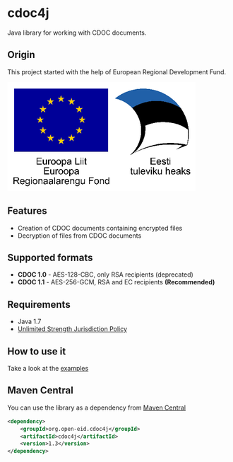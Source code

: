 # cdoc4j
Java library for working with CDOC documents.

## Origin
This project started with the help of European Regional Development Fund.

![Euroopa Regionaalarengu Fond](reg_logo.png)

## Features
* Creation of CDOC documents containing encrypted files
* Decryption of files from CDOC documents

## Supported formats
* **CDOC 1.0** - AES-128-CBC, only RSA recipients (deprecated)
* **CDOC 1.1** - AES-256-GCM, RSA and EC recipients **(Recommended)**

## Requirements
* Java 1.7 
* [Unlimited Strength Jurisdiction Policy](https://github.com/open-eid/cdoc4j/wiki/Enabling-Unlimited-Strength-Jurisdiction-Policy)

## How to use it
Take a look at the [examples](https://github.com/open-eid/cdoc4j/wiki/Examples-of-how-to-use-it)

## Maven Central
You can use the library as a dependency from [Maven Central](http://mvnrepository.com/artifact/org.open-eid.cdoc4j/cdoc4j)

```xml
<dependency>
    <groupId>org.open-eid.cdoc4j</groupId>
    <artifactId>cdoc4j</artifactId>
    <version>1.3</version>
</dependency>
```
